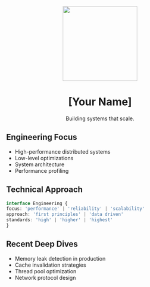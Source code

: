 <div align="center">
  <img src="avatar.png" width="200" height="200" />
  
  # [Your Name]
  Building systems that scale.
</div>

## Engineering Focus
- High-performance distributed systems
- Low-level optimizations
- System architecture
- Performance profiling

## Technical Approach
```typescript
interface Engineering {
focus: 'performance' | 'reliability' | 'scalability'
approach: 'first principles' | 'data driven'
standards: 'high' | 'higher' | 'highest'
}
```


## Recent Deep Dives
- Memory leak detection in production
- Cache invalidation strategies
- Thread pool optimization
- Network protocol design
